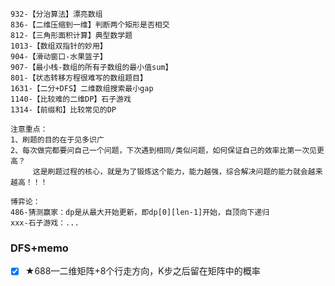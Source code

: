 ```
932-【分治算法】漂亮数组
836-【二维压缩到一维】判断两个矩形是否相交
812-【三角形面积计算】典型数学题
1013-【数组双指针的妙用】
904-【滑动窗口-水果篮子】
907-【最小栈-数组的所有子数组的最小值sum】
801-【状态转移方程很难写的数组题目】
1631-【二分+DFS】二维数组搜索最小gap
1140-【比较难的二维DP】石子游戏
1314-【前缀和】比较常见的DP

```



```
注意重点：
1、刷题的目的在于见多识广
2、每次做完都要问自己一个问题，下次遇到相同/类似问题，如何保证自己的效率比第一次见更高？
	 这是刷题过程的核心，就是为了锻炼这个能力，能力越强，综合解决问题的能力就会越来越高！！！
```





```
博弈论：
486-猜测赢家：dp是从最大开始更新，即dp[0][len-1]开始，自顶向下递归
xxx-石子游戏：...
```



### DFS+memo

- [x] ★688—二维矩阵+8个行走方向，K步之后留在矩阵中的概率



































